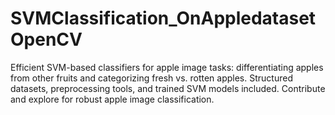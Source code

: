 # SVMClassification_OnAppledatasetOpenCV
Efficient SVM-based classifiers for apple image tasks: differentiating apples from other fruits and categorizing fresh vs. rotten apples. Structured datasets, preprocessing tools, and trained SVM models included. Contribute and explore for robust apple image classification.
